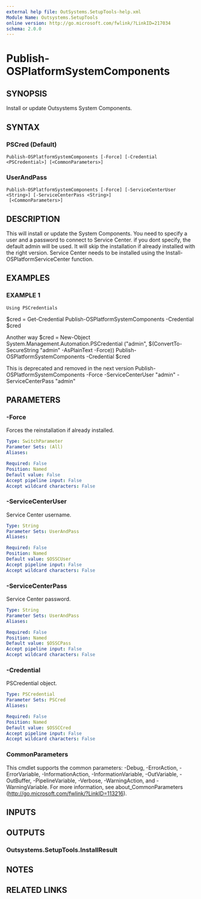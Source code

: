 ```yaml
---
external help file: OutSystems.SetupTools-help.xml
Module Name: Outsystems.SetupTools
online version: http://go.microsoft.com/fwlink/?LinkID=217034
schema: 2.0.0
---
```


# Publish-OSPlatformSystemComponents

## SYNOPSIS
Install or update Outsystems System Components.

## SYNTAX

### PSCred (Default)
```
Publish-OSPlatformSystemComponents [-Force] [-Credential <PSCredential>] [<CommonParameters>]
```

### UserAndPass
```
Publish-OSPlatformSystemComponents [-Force] [-ServiceCenterUser <String>] [-ServiceCenterPass <String>]
 [<CommonParameters>]
```

## DESCRIPTION
This will install or update the System Components.
You need to specify a user and a password to connect to Service Center.
if you dont specify, the default admin will be used.
It will skip the installation if already installed with the right version.
Service Center needs to be installed using the Install-OSPlatformServiceCenter function.

## EXAMPLES

### EXAMPLE 1
```
Using PSCredentials
```

$cred = Get-Credential
Publish-OSPlatformSystemComponents -Credential $cred

Another way
$cred = New-Object System.Management.Automation.PSCredential ("admin", $(ConvertTo-SecureString "admin" -AsPlainText -Force))
Publish-OSPlatformSystemComponents -Credential $cred

This is deprecated and removed in the next version
Publish-OSPlatformSystemComponents -Force -ServiceCenterUser "admin" -ServiceCenterPass "admin"

## PARAMETERS

### -Force
Forces the reinstallation if already installed.

```yaml
Type: SwitchParameter
Parameter Sets: (All)
Aliases:

Required: False
Position: Named
Default value: False
Accept pipeline input: False
Accept wildcard characters: False
```

### -ServiceCenterUser
Service Center username.

```yaml
Type: String
Parameter Sets: UserAndPass
Aliases:

Required: False
Position: Named
Default value: $OSSCUser
Accept pipeline input: False
Accept wildcard characters: False
```

### -ServiceCenterPass
Service Center password.

```yaml
Type: String
Parameter Sets: UserAndPass
Aliases:

Required: False
Position: Named
Default value: $OSSCPass
Accept pipeline input: False
Accept wildcard characters: False
```

### -Credential
PSCredential object.

```yaml
Type: PSCredential
Parameter Sets: PSCred
Aliases:

Required: False
Position: Named
Default value: $OSSCCred
Accept pipeline input: False
Accept wildcard characters: False
```

### CommonParameters
This cmdlet supports the common parameters: -Debug, -ErrorAction, -ErrorVariable, -InformationAction, -InformationVariable, -OutVariable, -OutBuffer, -PipelineVariable, -Verbose, -WarningAction, and -WarningVariable.
For more information, see about_CommonParameters (http://go.microsoft.com/fwlink/?LinkID=113216).

## INPUTS

## OUTPUTS

### Outsystems.SetupTools.InstallResult

## NOTES

## RELATED LINKS
